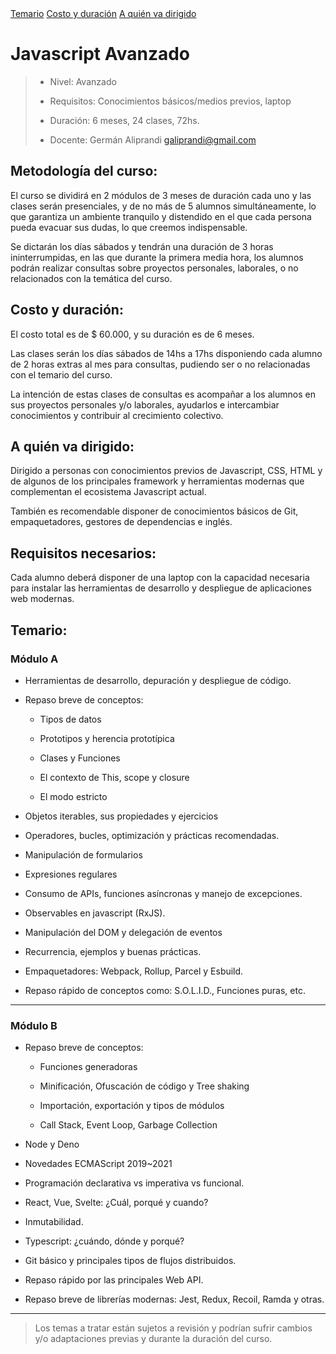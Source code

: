 <link rel="stylesheet" href="../assets/css/main.css">

<nav class="menu">
  <a href="#temario">Temario</a>
  <a href="#costo-y-duración">Costo y duración</a>
  <a href="#a-quién-va-dirigido">A quién va dirigido</a>
</nav>

# Javascript Avanzado

> - Nivel: Avanzado
>
> - Requisitos: Conocimientos básicos/medios previos, laptop
>
> - Duración: 6 meses, 24 clases, 72hs.
>
> - Docente: Germán Aliprandi <galiprandi@gmail.com>

## Metodología del curso:

El curso se dividirá en 2 módulos de 3 meses de duración cada uno y las clases serán presenciales, y de no más de 5 alumnos simultáneamente, lo que garantiza un ambiente tranquilo y distendido en el que cada persona pueda evacuar sus dudas, lo que creemos indispensable.

Se dictarán los días sábados y tendrán una duración de 3 horas ininterrumpidas, en las que durante la primera media hora, los alumnos podrán realizar consultas sobre proyectos personales, laborales, o no relacionados con la temática del curso.

## Costo y duración:

El costo total es de $ 60.000, y su duración es de 6 meses.

Las clases serán los días sábados de 14hs a 17hs disponiendo cada alumno de 2 horas extras al mes para consultas, pudiendo ser o no relacionadas con el temario del curso.

La intención de estas clases de consultas es acompañar a los alumnos en sus proyectos personales y/o laborales, ayudarlos e intercambiar conocimientos y contribuir al crecimiento colectivo.

## A quién va dirigido:

Dirigido a personas con conocimientos previos de Javascript, CSS, HTML y de algunos de los principales framework y herramientas modernas que complementan el ecosistema Javascript actual.

También es recomendable disponer de conocimientos básicos de Git, empaquetadores, gestores de dependencias e inglés.

## Requisitos necesarios:

Cada alumno deberá disponer de una laptop con la capacidad necesaria para instalar las herramientas de desarrollo y despliegue de aplicaciones web modernas.

## Temario:

### Módulo A

- Herramientas de desarrollo, depuración y despliegue de código.

- Repaso breve de conceptos:

  - Tipos de datos

  - Prototipos y herencia prototípica

  - Clases y Funciones

  - El contexto de This, scope y closure

  - El modo estricto

- Objetos iterables, sus propiedades y ejercicios

- Operadores, bucles, optimización y prácticas recomendadas.

- Manipulación de formularios

- Expresiones regulares

- Consumo de APIs, funciones asíncronas y manejo de excepciones.

- Observables en javascript (RxJS).

- Manipulación del DOM y delegación de eventos

- Recurrencia, ejemplos y buenas prácticas.

- Empaquetadores: Webpack, Rollup, Parcel y Esbuild.

- Repaso rápido de conceptos como: S.O.L.I.D., Funciones puras, etc.

---

### Módulo B

- Repaso breve de conceptos:

  - Funciones generadoras

  - Minificación, Ofuscación de código y Tree shaking

  - Importación, exportación y tipos de módulos

  - Call Stack, Event Loop, Garbage Collection

- Node y Deno

- Novedades ECMAScript 2019~2021

- Programación declarativa vs imperativa vs funcional.

- React, Vue, Svelte: ¿Cuál, porqué y cuando?

- Inmutabilidad.

- Typescript: ¿cuándo, dónde y porqué?

- Git básico y principales tipos de flujos distribuidos.

- Repaso rápido por las principales Web API.

- Repaso breve de librerías modernas: Jest, Redux, Recoil, Ramda y otras.

---

> Los temas a tratar están sujetos a revisión y podrían sufrir cambios y/o adaptaciones previas y durante la duración del curso.

